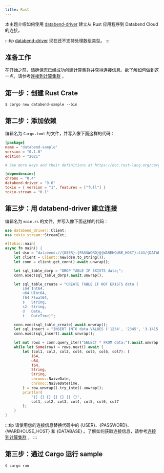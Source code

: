 ```yaml
---
title: Rust
---
```


本主题介绍如何使用 [databend-driver](https://crates.io/crates/databend-driver) 建立从 Rust 应用程序到 Databend Cloud 的连接。

:::tip
[databend-driver](https://crates.io/crates/databend-driver) 现在还不支持处理数组类型。
:::

## 准备工作

在开始之前，请确保您已经成功创建计算集群并获得连接信息。欲了解如何做到这一点，请参考[连接到计算集群](/02-using-databend-cloud/00-warehouses.md#connecting) 。

## 第一步：创建 Rust Crate

```shell
$ cargo new databend-sample --bin
```

## 第二步：添加依赖

编辑名为 `Cargo.toml` 的文件，并写入像下面这样的代码：

```toml
[package]
name = "databend-sample"
version = "0.1.0"
edition = "2021"

# See more keys and their definitions at https://doc.rust-lang.org/cargo/reference/manifest.html

[dependencies]
chrono = "0.4"
databend-driver = "0.6"
tokio = { version = "1", features = ["full"] }
tokio-stream = "0.1"
```

## 第三步：用 databend-driver 建立连接

编辑名为 `main.rs` 的文件，并写入像下面这样的代码：

```rust
use databend_driver::Client;
use tokio_stream::StreamExt;

#[tokio::main]
async fn main() {
    let dsn = "databend://{USER}:{PASSWORD}@{WAREHOUSE_HOST}:443/{DATABASE}";
    let client = Client::new(dsn.to_string());
    let conn = client.get_conn().await.unwrap();

    let sql_table_dorp = "DROP TABLE IF EXISTS data;";
    conn.exec(sql_table_dorp).await.unwrap();

    let sql_table_create = "CREATE TABLE IF NOT EXISTS data (
		i64 Int64,
		u64 UInt64,
		f64 Float64,
		s   String,
		s2  String,
		d   Date,
		t   DateTime)";

    conn.exec(sql_table_create).await.unwrap();
    let sql_insert = "INSERT INTO data VALUES ('1234', '2345', '3.1415', 'test', 'test2', '2021-01-01', '2021-01-01 00:00:00');";
    conn.exec(sql_insert).await.unwrap();

    let mut rows = conn.query_iter("SELECT * FROM data;").await.unwrap();
    while let Some(row) = rows.next().await {
        let (col1, col2, col3, col4, col5, col6, col7): (
            i64,
            u64,
            f64,
            String,
            String,
            chrono::NaiveDate,
            chrono::NaiveDateTime,
        ) = row.unwrap().try_into().unwrap();
        println!(
            "{} {} {} {} {} {} {}",
            col1, col2, col3, col4, col5, col6, col7
        );
    }
}
```

:::tip
请使用您的连接信息替换代码中的 {USER}、{PASSWORD}、{WAREHOUSE_HOST} 和 {DATABASE} 。了解如何获取连接信息，请参考[连接到计算集群](/02-using-databend-cloud/00-warehouses.md#connecting) 。
:::

## 第三步：通过 Cargo 运行 sample

```shell
$ cargo run
```

